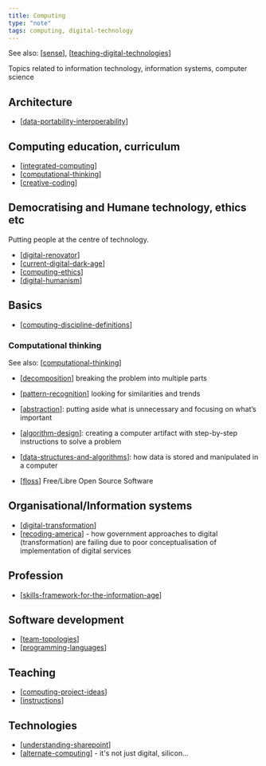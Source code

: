 ```yaml
---
title: Computing
type: "note"
tags: computing, digital-technology
---
```


See also: [[sense]], [[teaching-digital-technologies]]

Topics related to information technology, information systems, computer science


## Architecture 

- [[data-portability-interoperability]]

## Computing education, curriculum

- [[integrated-computing]]
- [[computational-thinking]]
- [[creative-coding]]

## Democratising and Humane technology, ethics etc

Putting people at the centre of technology.

- [[digital-renovator]]
- [[current-digital-dark-age]]
- [[computing-ethics]]
- [[digital-humanism]]

## Basics 

- [[computing-discipline-definitions]]

### Computational thinking

See also: [[computational-thinking]]

- [[decomposition]] breaking the problem into multiple parts
- [[pattern-recognition]] looking for similarities and trends
- [[abstraction]]: putting aside what is unnecessary and focusing on what’s important
- [[algorithm-design]]: creating a computer artifact with step-by-step instructions to solve a problem
- [[data-structures-and-algorithms]]: how data is stored and manipulated in a computer


- [[floss]] Free/Libre Open Source Software

## Organisational/Information systems

- [[digital-transformation]]
- [[recoding-america]] - how government approaches to digital (transformation) are failing due to poor conceptualisation of implementation of digital services

## Profession

- [[skills-framework-for-the-information-age]]

## Software development

- [[team-topologies]]
- [[programming-languages]]

## Teaching 

- [[computing-project-ideas]]
- [[instructions]]

## Technologies 

- [[understanding-sharepoint]]
- [[alternate-computing]] - it's not just digital, silicon...


[//begin]: # "Autogenerated link references for markdown compatibility"
[sense]: ../sense "Sense"
[teaching-digital-technologies]: ../Teaching/Digital_Technologies/teaching-digital-technologies "Teaching Digital Technologies"
[data-portability-interoperability]: data-portability-interoperability "Data portability and interoperability"
[integrated-computing]: integrated-computing "Integrated Computing"
[computational-thinking]: computational-thinking "Computational thinking"
[creative-coding]: ../Teaching/Digital_Technologies/creative-coding "Creative Coding"
[digital-renovator]: digital-renovator "Digital Renovator"
[current-digital-dark-age]: current-digital-dark-age "Current Digital Dark Age"
[computing-ethics]: computing-ethics "Computing related ethics"
[digital-humanism]: digital-humanism "Digital Humanism"
[computing-discipline-definitions]: computing-discipline-definitions "Definitions of computing related disciplines"
[decomposition]: decomposition "Decomposition"
[pattern-recognition]: pattern-recognition "Pattern recognition"
[abstraction]: abstraction "Abstraction"
[algorithm-design]: algorithm-design "Algorithm design"
[data-structures-and-algorithms]: goodrich/data-structures-and-algorithms "Data Structures and Algorithms"
[floss]: floss "FLOSS and FOSS"
[digital-transformation]: digital-transformation "Digital Transformation"
[recoding-america]: recoding-america "Recoding America"
[skills-framework-for-the-information-age]: profession/skills-framework-for-the-information-age "Skills Framework for the Information Age"
[team-topologies]: team-topologies "Team Topologies"
[programming-languages]: programming-languages "Programming Languages"
[computing-project-ideas]: computing-project-ideas "Computing project ideas"
[instructions]: instructions "Instructions"
[understanding-sharepoint]: sharepoint/understanding-sharepoint "Understanding Sharepoint"
[alternate-computing]: alternate-computing "Alternate forms of computing"
[//end]: # "Autogenerated link references"